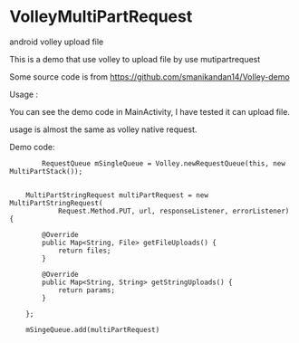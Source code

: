 VolleyMultiPartRequest
======================

android volley upload file

This is a demo that use volley to upload file by use mutipartrequest

Some source code is from 
https://github.com/smanikandan14/Volley-demo

Usage :

You can see the demo code in MainActivity, I have tested it can upload file. 

usage is almost the same as volley native request.

Demo code:
    		
    		
    		
    		RequestQueue mSingleQueue = Volley.newRequestQueue(this, new MultiPartStack());
    

		MultiPartStringRequest multiPartRequest = new MultiPartStringRequest(
				Request.Method.PUT, url, responseListener, errorListener) {

			@Override
			public Map<String, File> getFileUploads() {
				return files;
			}

			@Override
			public Map<String, String> getStringUploads() {
				return params;
			}
			
		};
		
		mSingeQueue.add(multiPartRequest)
		
	  
